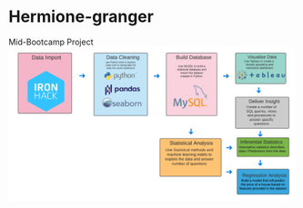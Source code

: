 # Hermione-granger
Mid-Bootcamp Project 
![alt text](https://github.com/petergeorge649/Hermione-granger/blob/main/ReadMe.png)


